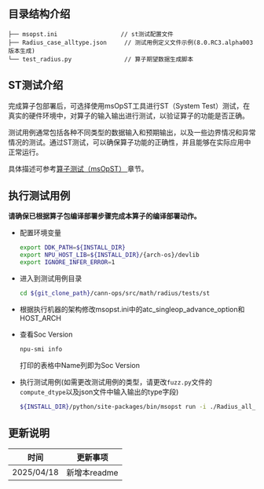 ## 目录结构介绍
```
├── msopst.ini                  // st测试配置文件 
├── Radius_case_alltype.json     // 测试用例定义文件示例(8.0.RC3.alpha003版本生成)
└── test_radius.py               // 算子期望数据生成脚本
```

## ST测试介绍

完成算子包部署后，可选择使用msOpST工具进行ST（System Test）测试，在真实的硬件环境中，对算子的输入输出进行测试，以验证算子的功能是否正确。

测试用例通常包括各种不同类型的数据输入和预期输出，以及一些边界情况和异常情况的测试。通过ST测试，可以确保算子功能的正确性，并且能够在实际应用中正常运行。

具体描述可参考[算子测试（msOpST）
](https://www.hiascend.com/document/detail/zh/mindstudio/70RC3/ODtools/Operatordevelopmenttools/msopdev_16_0087.html)章节。

## 执行测试用例
  **请确保已根据算子包编译部署步骤完成本算子的编译部署动作。**

  - 配置环境变量

    ```bash
    export DDK_PATH=${INSTALL_DIR}
    export NPU_HOST_LIB=${INSTALL_DIR}/{arch-os}/devlib
    export IGNORE_INFER_ERROR=1
    ```

  - 进入到测试用例目录

    ```bash
    cd ${git_clone_path}/cann-ops/src/math/radius/tests/st
    ```

  - 根据执行机器的架构修改msopst.ini中的atc_singleop_advance_option和HOST_ARCH

  - 查看Soc Version

    ```bash
    npu-smi info
    ```
    打印的表格中Name列即为Soc Version

  - 执行测试用例(如需更改测试用例的类型，请更改`fuzz.py`文件的`compute_dtype`以及json文件中输入输出的type字段)

    ```bash
    ${INSTALL_DIR}/python/site-packages/bin/msopst run -i ./Radius_all_case.json -soc {Soc Version} -out ./output -conf msopst.ini
    ```

## 更新说明
| 时间 | 更新事项 |
|----|------|
| 2025/04/18 | 新增本readme |
